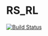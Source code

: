 # RS_RL

[![Build Status](https://travis-ci.org/tspooner/rsrl.svg?branch=master)](https://travis-ci.org/tspooner/rsrl.svg)
